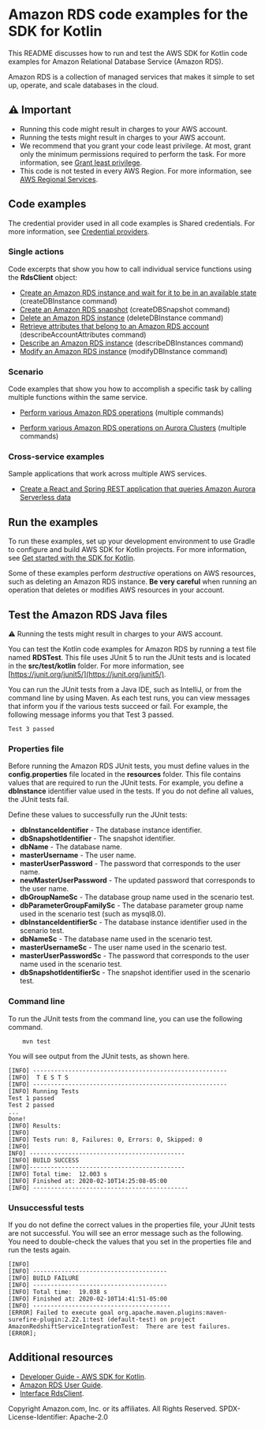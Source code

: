 # Amazon RDS code examples for the SDK for Kotlin

This README discusses how to run and test the AWS SDK for Kotlin code examples for Amazon Relational Database Service (Amazon RDS).

Amazon RDS is a collection of managed services that makes it simple to set up, operate, and scale databases in the cloud.

## ⚠️ Important
* Running this code might result in charges to your AWS account. 
* Running the tests might result in charges to your AWS account.
*  We recommend that you grant your code least privilege. At most, grant only the minimum permissions required to perform the task. For more information, see [Grant least privilege](https://docs.aws.amazon.com/IAM/latest/UserGuide/best-practices.html#grant-least-privilege). 
* This code is not tested in every AWS Region. For more information, see [AWS Regional Services](https://aws.amazon.com/about-aws/global-infrastructure/regional-product-services).

## Code examples

The credential provider used in all code examples is Shared credentials. For more information, see [Credential providers](https://docs.aws.amazon.com/sdk-for-kotlin/latest/developer-guide/credential-providers.html).

### Single actions

Code excerpts that show you how to call individual service functions using the **RdsClient** object: 

- [Create an Amazon RDS instance and wait for it to be in an available state](https://github.com/awsdocs/aws-doc-sdk-examples/tree/main/kotlin/services/rds/src/main/kotlin/com/kotlin/rds/CreateDBInstance.kt) (createDBInstance command)
- [Create an Amazon RDS snapshot](https://github.com/awsdocs/aws-doc-sdk-examples/tree/main/kotlin/services/rds/src/main/kotlin/com/kotlin/rds/CreateDBSnapshot.kt) (createDBSnapshot command)
- [Delete an Amazon RDS instance](https://github.com/awsdocs/aws-doc-sdk-examples/tree/main/kotlin/services/rds/src/main/kotlin/com/kotlin/rds/DeleteDBInstance.kt) (deleteDBInstance command)
- [Retrieve attributes that belong to an Amazon RDS account](https://github.com/awsdocs/aws-doc-sdk-examples/tree/main/kotlin/services/rds/src/main/kotlin/com/kotlin/rds/DescribeAccountAttributes.kt) (describeAccountAttributes command)
- [Describe an Amazon RDS instance](https://github.com/awsdocs/aws-doc-sdk-examples/tree/main/kotlin/services/rds/src/main/kotlin/com/kotlin/rds/DescribeDBInstances.kt) (describeDBInstances command)
- [Modify an Amazon RDS instance](https://github.com/awsdocs/aws-doc-sdk-examples/tree/main/kotlin/services/rds/src/main/kotlin/com/kotlin/rdsModifyDBInstance.kt) (modifyDBInstance command)

### Scenario

Code examples that show you how to accomplish a specific task by calling multiple functions within the same service.

- [Perform various Amazon RDS operations](https://github.com/awsdocs/aws-doc-sdk-examples/tree/main/kotlin/services/rds/src/main/kotlin/com/kotlin/rds/RDSScenario.kt) (multiple commands)

- [Perform various Amazon RDS operations on Aurora Clusters](https://github.com/awsdocs/aws-doc-sdk-examples/tree/main/kotlin/services/rds/src/main/kotlin/com/kotlin/rds/AuroraScenario.kt) (multiple commands)

### Cross-service examples

Sample applications that work across multiple AWS services.

- [Create a React and Spring REST application that queries Amazon Aurora Serverless data](https://github.com/awsdocs/aws-doc-sdk-examples/tree/main/kotlin/usecases/serverless_rds)

## Run the examples

To run these examples, set up your development environment to use Gradle to configure and build AWS SDK for Kotlin projects. For more information, 
see [Get started with the SDK for Kotlin](https://docs.aws.amazon.com/sdk-for-kotlin/latest/developer-guide/get-started.html).

Some of these examples perform *destructive* operations on AWS resources, such as deleting an Amazon RDS instance. **Be very careful** when running an operation that deletes or modifies AWS resources in your account.

## Test the Amazon RDS Java files

⚠️ Running the tests might result in charges to your AWS account.

You can test the Kotlin code examples for Amazon RDS by running a test file named **RDSTest**. This file uses JUnit 5 to run the JUnit tests and is located in the **src/test/kotlin** folder. For more information, see [https://junit.org/junit5/](https://junit.org/junit5/).

You can run the JUnit tests from a Java IDE, such as IntelliJ, or from the command line by using Maven. As each test runs, you can view messages that inform you if the various tests succeed or fail. For example, the following message informs you that Test 3 passed.

	Test 3 passed

 ### Properties file
Before running the Amazon RDS JUnit tests, you must define values in the **config.properties** file located in the **resources** folder. This file contains values that are required to run the JUnit tests. For example, you define a **dbInstance** identifier value used in the tests. If you do not define all values, the JUnit tests fail.

Define these values to successfully run the JUnit tests:

- **dbInstanceIdentifier** - The database instance identifier.   
- **dbSnapshotIdentifier** - The snapshot identifier.
- **dbName** - The database name.
- **masterUsername** - The user name.
- **masterUserPassword** - The password that corresponds to the user name.
- **newMasterUserPassword** - The updated password that corresponds to the user name.
- **dbGroupNameSc** - The database group name used in the scenario test.
- **dbParameterGroupFamilySc** - The database parameter group name used in the scenario test (such as mysql8.0).
- **dbInstanceIdentifierSc** - The database instance identifier used in the scenario test.
- **dbNameSc** - The database name used in the scenario test.
- **masterUsernameSc** - The user name used in the scenario test.
- **masterUserPasswordSc** - The password that corresponds to the user name used in the scenario test.
- **dbSnapshotIdentifierSc** - The snapshot identifier used in the scenario test.

### Command line
To run the JUnit tests from the command line, you can use the following command.

		mvn test

You will see output from the JUnit tests, as shown here.

	[INFO] -------------------------------------------------------
	[INFO]  T E S T S
	[INFO] -------------------------------------------------------
	[INFO] Running Tests
	Test 1 passed
	Test 2 passed
	...
	Done!
	[INFO] Results:
	[INFO]
	[INFO] Tests run: 8, Failures: 0, Errors: 0, Skipped: 0
	[INFO]
	INFO] --------------------------------------------
	[INFO] BUILD SUCCESS
	[INFO]--------------------------------------------
	[INFO] Total time:  12.003 s
	[INFO] Finished at: 2020-02-10T14:25:08-05:00
	[INFO] --------------------------------------------

### Unsuccessful tests

If you do not define the correct values in the properties file, your JUnit tests are not successful. You will see an error message such as the following. You need to double-check the values that you set in the properties file and run the tests again.

	[INFO]
	[INFO] --------------------------------------
	[INFO] BUILD FAILURE
	[INFO] --------------------------------------
	[INFO] Total time:  19.038 s
	[INFO] Finished at: 2020-02-10T14:41:51-05:00
	[INFO] ---------------------------------------
	[ERROR] Failed to execute goal org.apache.maven.plugins:maven-surefire-plugin:2.22.1:test (default-test) on project AmazonRedshiftServiceIntegrationTest:  There are test failures.
	[ERROR];
	
## Additional resources
* [Developer Guide - AWS SDK for Kotlin](https://docs.aws.amazon.com/sdk-for-kotlin/latest/developer-guide/get-started.html).
* [Amazon RDS User Guide](https://docs.aws.amazon.com/AmazonRDS/latest/UserGuide/Welcome.html).
* [Interface RdsClient](https://d2n44ts0t4nz5v.cloudfront.net/api/latest/services/rds/aws.sdk.kotlin.services.rds/-rds-client/index.html).

Copyright Amazon.com, Inc. or its affiliates. All Rights Reserved. SPDX-License-Identifier: Apache-2.0	
